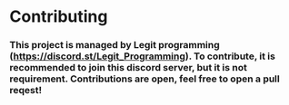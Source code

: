 # Contributing
### This project is managed by **Legit programming** (https://discord.st/Legit_Programming). To contribute, it is recommended to join this discord server, but it is not  requirement. Contributions are open, feel free to open a pull reqest!
